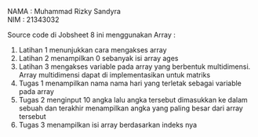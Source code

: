 NAMA : Muhammad Rizky Sandyra  
NIM : 21343032  

Source code di Jobsheet 8 ini menggunakan Array : 
1. Latihan 1 menunjukkan cara mengakses array
2. Latihan 2 menampilkan 0 sebanyak isi array ages
3. Latihan 3 mengakses variable pada array yang berbentuk multidimensi. Array multidimensi dapat di implementasikan untuk matriks
4. Tugas 1 menampilkan nama nama hari yang terletak sebagai variable pada array
5. Tugas 2 menginput 10 angka lalu angka tersebut dimasukkan ke dalam sebuah dan terakhir menampilkan angka yang paling besar dari array tersebut
6. Tugas 3 menampilkan isi array berdasarkan indeks nya
